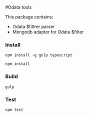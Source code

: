 #Odata tools

This package contains:

* Odata $filtrer parser
* Mongodb adapter for Odata $filter  



### Install

`npm install -g gulp typescript`

`npm install`

### Build

`gulp`

### Test

`npm test`
